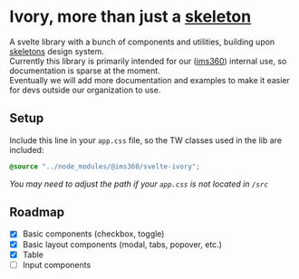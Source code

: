 # Ivory, more than just a [skeleton](https://www.skeleton.dev/)

A svelte library with a bunch of components and utilities, building upon [skeletons](https://www.skeleton.dev/) design system.  
Currently this library is primarily intended for our ([ims360](https://ims360.de/)) internal use, so documentation is sparse at the moment.  
Eventually we will add more documentation and examples to make it easier for devs outside our organization to use.

## Setup

Include this line in your `app.css` file, so the TW classes used in the lib are included:

```css
@source "../node_modules/@ims360/svelte-ivory";
```

_You may need to adjust the path if your `app.css` is not located in `/src`_

## Roadmap

- [x] Basic components (checkbox, toggle)
- [x] Basic layout components (modal, tabs, popover, etc.)
- [x] Table
- [ ] Input components
